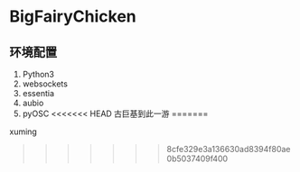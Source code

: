 # BigFairyChicken

## 环境配置
1. Python3
  1. websockets
  2. essentia
  3. aubio
  4. pyOSC
<<<<<<< HEAD
古巨基到此一游
=======
  
xuming

>>>>>>> 8cfe329e3a136630ad8394f80ae0b5037409f400
